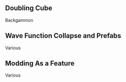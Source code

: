 ## Doubling Cube

Backgammon

## Wave Function Collapse and Prefabs

Various

## Modding As a Feature

Various

